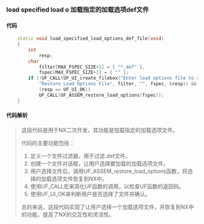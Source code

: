 ### load specified load o 加载指定的加载选项def文件

#### 代码

```cpp
    static void load_specified_load_options_def_file(void)  
    {  
        int  
            resp;  
        char  
            filter[MAX_FSPEC_SIZE+1] = { "*.def" },  
            fspec[MAX_FSPEC_SIZE+1] = { "" };  
        if (!UF_CALL(UF_UI_create_filebox("Enter load options file to restore",  
            "Restore Load Options File", filter, "", fspec, &resp)) &&  
            (resp == UF_UI_OK))  
            UF_CALL(UF_ASSEM_restore_load_options(fspec));  
    }

```

#### 代码解析

> 这段代码是用于NX二次开发，其功能是加载指定的加载选项文件。
>
> 代码的主要功能包括：
>
> 1. 定义一个文件过滤器，用于过滤.def文件。
> 2. 创建一个文件对话框，让用户选择要加载的加载选项文件。
> 3. 用户选择文件后，调用UF_ASSEM_restore_load_options函数，将选择的加载选项文件恢复到NX中。
> 4. 使用UF_CALL宏来简化UF函数的调用，以检查UF函数的返回码。
> 5. 使用UF_UI_OK来判断用户是否选择了文件并确认。
>
> 总的来说，这段代码实现了让用户选择一个加载选项文件，并恢复到NX中的功能，提高了NX的交互性和灵活性。
>
